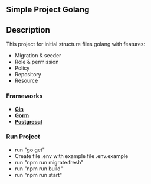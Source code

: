 ## Simple Project Golang

## Description

This project for initial structure files golang with features:

- Migration & seeder
- Role & permission
- Policy
- Repository
- Resource

### Frameworks

- **[Gin](https://gin-gonic.com/)**
- **[Gorm](https://gorm.io/)**
- **[Postgresql](https://www.postgresql.org/)**

### Run Project

- run "go get"
- Create file .env with example file .env.example
- run "npm run migrate:fresh"
- run "npm run build"
- run "npm run start"
